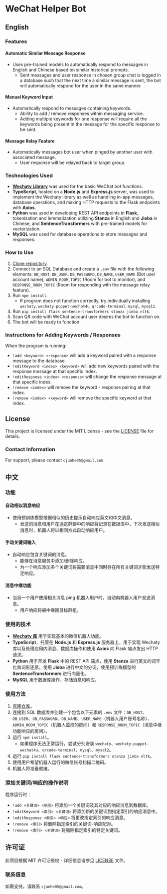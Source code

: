 # WeChat Helper Bot

## English

### Features

#### Automatic Similar Message Response

* Uses pre-trained models to automatically respond to messages in English and Chinese based on similar historical prompts.
  * Sent messages and user response in chosen group chat is logged in a database such that the next time a similar message is sent, the bot will automatically respond for the user in the same manner.

#### Manual Keyword Input

* Automatically respond to messages containing keywords.
  * Ability to add / remove responses within messaging service.
  * Adding multiple keywords for one response will require all the keywords being present in the message for the specific response to be sent.

#### Message Relay Feature

* Automatically messages bot user when pinged by another user with associated message.
  * User response will be relayed back to target group.

### Technologies Used

* [**Wechaty Library**](https://wechaty.js.org/) was used for the basic WeChat bot functions.
* **TypeScript**, hosted on a **Node.js** and **Express.js** server, was used to implement the Wechaty library as well as handling in-app messages, database operations, and making HTTP requests to the Flask endpoints with **Axios**.
* **Python** was used in developing REST API endpoints in **Flask**, tokenization and lemmatization utilizing **Stanza** in English and **Jieba** in Chinese, and **SentenceTransformers** with pre-trained models for vectorization.
* **MySQL** was used for database operations to store messages and responses.

### How to Use

1. [Clone repository](https://github.com/junhecui/chatbot).
2. Connect to an SQL Database and create a `.env` file with the following elements: `DB_HOST`, `DB_USER`, `DB_PASSWORD`, `DB_NAME`, `USER_NAME` (Bot user account name), `ADMIN_ROOM_TOPIC` (Room for bot to monitor), and `RESPONSE_ROOM_TOPIC` (Room for responding with the message relay feature).
3. Run `npm install`.
   * If program does not function correctly, try individually installing `wechaty`, `wechaty-puppet-wechat4u`, `qrcode-terminal`, `mysql`, `mysql2`.
4. Run `pip install flask sentence-transformers stanza jieba nltk`.
5. Scan QR code with WeChat account user desires the bot to function on.
6. The bot will be ready to function.

### Instructions for Adding Keywords / Responses

When the program is running:

* `!add <keyword> <response>` will add a keyword paired with a response message to the database.
* `!editKeyword <index> <keyword>` will add new keywords paired with the response message at that specific index.
* `!editResponse <index> <response>` will change the response message at that specific index.
* `!remove <index>` will remove the keyword - response pairing at that index.
* `!remove <index> <keyword>` will remove the specific keyword at that index.

## License

This project is licensed under the MIT License - see the [LICENSE](LICENSE.txt) file for details.

### Contact Information

For support, please contact `cjunhe05@gmail.com`.

## 中文

### 功能

#### 自动相似消息响应

* 使用预训练模型根据相似的历史提示自动响应英文和中文消息。
  * 发送的消息和用户在选定群聊中的响应将记录在数据库中，下次发送相似消息时，机器人将以相同方式自动响应用户。

#### 手动关键词输入

* 自动响应包含关键词的消息。
  * 能够在消息服务中添加/删除响应。
  * 为一个响应添加多个关键词将需要消息中同时存在所有关键词才能发送特定响应。

#### 消息中继功能

* 当另一个用户使用相关消息 ping 机器人用户时，自动向机器人用户发送消息。
  * 用户响应将被中继回目标群组。

### 使用的技术

* [**Wechaty 库**](https://wechaty.js.org/) 用于实现基本的微信机器人功能。
* **TypeScript**，托管在 **Node.js** 和 **Express.js** 服务器上，用于实现 Wechaty 库以及处理应用内消息、数据库操作和使用 **Axios** 向 Flask 端点发出 HTTP 请求。
* **Python** 用于开发 **Flask** 中的 REST API 端点，使用 **Stanza** 进行英文的词干化和词形还原，使用 **Jieba** 进行中文的分词，使用预训练模型的 **SentenceTransformers** 进行向量化。
* **MySQL** 用于数据库操作，存储消息和响应。

### 使用方法

1. [克隆仓库](https://github.com/junhecui/chatbot)。
2. 连接到 SQL 数据库并创建一个包含以下元素的 `.env` 文件：`DB_HOST`、`DB_USER`、`DB_PASSWORD`、`DB_NAME`、`USER_NAME`（机器人用户账号名称）、`ADMIN_ROOM_TOPIC`（机器人监控的房间）和 `RESPONSE_ROOM_TOPIC`（消息中继功能响应的房间）。
3. 运行 `npm install`。
   * 如果程序无法正常运行，尝试分别安装 `wechaty`、`wechaty-puppet-wechat4u`、`qrcode-terminal`、`mysql`、`mysql2`。
4. 运行 `pip install flask sentence-transformers stanza jieba nltk`。
5. 使用用户希望机器人运行的微信账号扫描二维码。
6. 机器人将准备就绪。

### 添加关键词/响应的操作说明

程序运行时：

* `!add <关键词> <响应>` 将添加一个关键词及其对应的响应消息到数据库。
* `!editKeyword <索引> <关键词>` 将添加新的关键词到指定索引的响应消息中。
* `!editResponse <索引> <响应>` 将更改指定索引的响应消息。
* `!remove <索引>` 将删除指定索引的关键词-响应配对。
* `!remove <索引> <关键词>` 将删除指定索引的特定关键词。

## 许可证

此项目根据 MIT 许可证授权 - 详细信息请参见 [LICENSE](LICENSE.txt) 文件。

### 联系信息

如需支持，请联系 `cjunhe05@gmail.com`。
